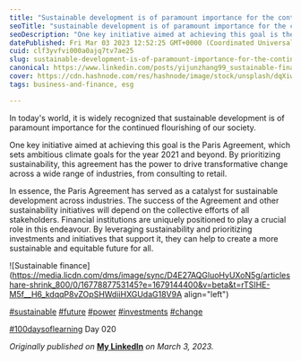 ```yaml
---
title: "Sustainable development is of paramount importance for the continued flourishing of our society."
seoTitle: "sustainable development is of paramount importance for the continued"
seoDescription: "One key initiative aimed at achieving this goal is the Paris Agreement, which sets ambitious climate goals for the year 2021 and beyond. By prioritizing"
datePublished: Fri Mar 03 2023 12:52:25 GMT+0000 (Coordinated Universal Time)
cuid: clf3yvfvi000a0ajq7tv7ae25
slug: sustainable-development-is-of-paramount-importance-for-the-continued-flourishing-of-our-society
canonical: https://www.linkedin.com/posts/yijunzhang99_sustainable-finance-is-investing-in-our-activity-7037571437276069888-IHg-?utm_source=share&utm_medium=member_desktop
cover: https://cdn.hashnode.com/res/hashnode/image/stock/unsplash/dqXiw7nCb9Q/upload/5377008b2859edd2f33bb25a497264d2.jpeg
tags: business-and-finance, esg

---
```


In today's world, it is widely recognized that sustainable development is of paramount importance for the continued flourishing of our society.

One key initiative aimed at achieving this goal is the Paris Agreement, which sets ambitious climate goals for the year 2021 and beyond. By prioritizing sustainability, this agreement has the power to drive transformative change across a wide range of industries, from consulting to retail.

In essence, the Paris Agreement has served as a catalyst for sustainable development across industries. The success of the Agreement and other sustainability initiatives will depend on the collective efforts of all stakeholders. Financial institutions are uniquely positioned to play a crucial role in this endeavour. By leveraging sustainability and prioritizing investments and initiatives that support it, they can help to create a more sustainable and equitable future for all.

![Sustainable finance](https://media.licdn.com/dms/image/sync/D4E27AQGluoHyUXoN5g/articleshare-shrink_800/0/1677887753145?e=1679144400&v=beta&t=rTSIHE-M5f__H6_kdqqP8vZOpSHWdiiHXGUdaG18V9A align="left")

[#sustainable](https://www.linkedin.com/feed/hashtag/?keywords=sustainable&highlightedUpdateUrns=urn%3Ali%3Aactivity%3A7037571437276069888) [#future](https://www.linkedin.com/feed/hashtag/?keywords=future&highlightedUpdateUrns=urn%3Ali%3Aactivity%3A7037571437276069888) [#power](https://www.linkedin.com/feed/hashtag/?keywords=power&highlightedUpdateUrns=urn%3Ali%3Aactivity%3A7037571437276069888) [#investments](https://www.linkedin.com/feed/hashtag/?keywords=investments&highlightedUpdateUrns=urn%3Ali%3Aactivity%3A7037571437276069888) [#change](https://www.linkedin.com/feed/hashtag/?keywords=change&highlightedUpdateUrns=urn%3Ali%3Aactivity%3A7037571437276069888)

[#100daysoflearning](https://www.linkedin.com/feed/hashtag/?keywords=100daysoflearning&highlightedUpdateUrns=urn%3Ali%3Aactivity%3A7037571437276069888) Day 020

*Originally published on* [**My LinkedIn**](https://www.linkedin.com/posts/yijunzhang99_sustainable-finance-is-investing-in-our-activity-7037571437276069888-IHg-?utm_source=share&utm_medium=member_desktop) *on March 3, 2023.*